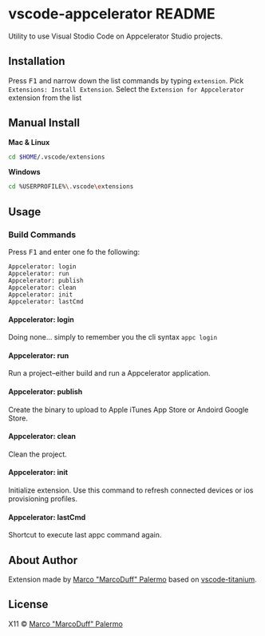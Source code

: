 # vscode-appcelerator README

Utility to use Visual Stodio Code on Appcelerator Studio projects.

## Installation

Press <kbd>F1</kbd> and narrow down the list commands by typing `extension`. Pick `Extensions: Install Extension`.
Select the `Extension for Appcelerator` extension from the list

## Manual Install

**Mac & Linux**
```sh
cd $HOME/.vscode/extensions
```
**Windows**
```sh
cd %USERPROFILE%\.vscode\extensions
```

## Usage

### Build Commands

Press <kbd>F1</kbd> and enter one fo the following:

~~~
Appcelerator: login
Appcelerator: run
Appcelerator: publish
Appcelerator: clean
Appcelerator: init
Appcelerator: lastCmd
~~~

#### Appcelerator: login

Doing none... simply to remember you the cli syntax `appc login`

#### Appcelerator: run

Run a project–either build and run a Appcelerator application.

#### Appcelerator: publish

Create the binary to upload to Apple iTunes App Store or Andoird Google Store.

#### Appcelerator: clean

Clean the project.

#### Appcelerator: init

Initialize extension. Use this command to refresh connected devices or ios provisioning profiles.

#### Appcelerator: lastCmd

Shortcut to execute last appc command again.

## About Author

Extension made by [Marco "MarcoDuff" Palermo](http://www.marcoduff.com/) based on [vscode-titanium](https://github.com/dbankier/vscode-titanium).

## License

X11 © [Marco "MarcoDuff" Palermo](http://www.marcoduff.com/)
